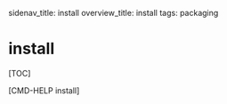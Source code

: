 sidenav_title: install
overview_title: install
tags: packaging

# install

[TOC]

[CMD-HELP install]
